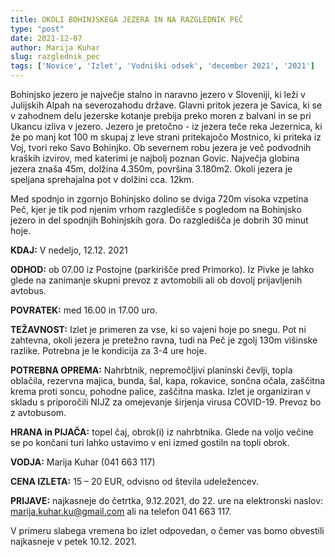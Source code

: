 ```yaml
---
title: OKOLI BOHINJSKEGA JEZERA IN NA RAZGLEDNIK PEČ
type: "post"
date: 2021-12-07
author: Marija Kuhar
slug: razglednik_pec
tags: ['Novice', 'Izlet', 'Vodniški odsek', 'december 2021', '2021']
---
```


Bohinjsko jezero je največje stalno in naravno jezero v Sloveniji, ki leži v Julijskih Alpah na severozahodu države. Glavni pritok jezera je Savica, ki se v zahodnem delu jezerske kotanje prebija preko moren z balvani in se pri Ukancu izliva v jezero. Jezero je pretočno - iz jezera teče reka Jezernica, ki že po manj kot 100 m skupaj z leve strani pritekajočo Mostnico, ki priteka iz Voj, tvori reko Savo Bohinjko. Ob severnem robu jezera je več podvodnih kraških izvirov, med katerimi je najbolj poznan Govic. Največja globina jezera znaša 45m, dolžina 4.350m, površina 3.180m2. Okoli jezera je speljana sprehajalna pot v dolžini cca. 12km.

Med spodnjo in zgornjo Bohinjsko dolino se dviga 720m visoka vzpetina Peč, kjer je tik pod njenim vrhom razgledišče s pogledom na Bohinjsko jezero in del spodnjih Bohinjskih gora. Do razgledišča je dobrih 30 minut hoje. 

**KDAJ:** V nedeljo, 12.12. 2021

**ODHOD:** ob 07.00 iz Postojne (parkirišče pred Primorko). Iz Pivke je lahko glede na zanimanje skupni prevoz z avtomobili ali ob dovolj prijavljenih avtobus.

**POVRATEK:** med 16.00 in 17.00 uro.

**TEŽAVNOST:** Izlet je primeren za vse, ki so vajeni hoje po snegu. Pot ni zahtevna, okoli jezera je pretežno ravna, tudi na Peč je zgolj 130m višinske razlike. Potrebna je le kondicija za 3-4 ure hoje.

**POTREBNA OPREMA:** Nahrbtnik, nepremočljivi planinski čevlji, topla oblačila, rezervna majica, bunda, šal, kapa, rokavice, sončna očala, zaščitna krema proti soncu, pohodne palice, zaščitna maska. Izlet je organiziran v skladu s priporočili NIJZ za omejevanje širjenja virusa COVID-19. Prevoz bo z avtobusom.

**HRANA in PIJAČA:** topel čaj, obrok(i) iz nahrbtnika. Glede na voljo večine se po končani turi lahko ustavimo v eni izmed gostiln na topli obrok.

**VODJA:** Marija Kuhar (041 663 117)

**CENA IZLETA:** 15 – 20 EUR, odvisno od števila udeležencev.

**PRIJAVE:** najkasneje do četrtka, 9.12.2021, do 22. ure na elektronski naslov: marija.kuhar.ku@gmail.com ali na telefon 041 663 117.

V primeru slabega vremena bo izlet odpovedan, o čemer vas bomo obvestili najkasneje v petek 10.12. 2021.
